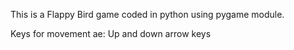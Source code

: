 This is a Flappy Bird game coded in python using pygame module.

Keys for movement ae: Up and down arrow keys
